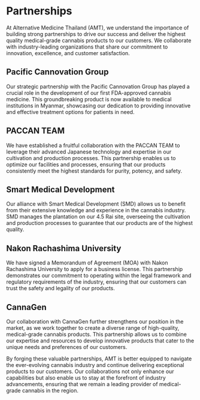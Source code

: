 # Partnerships

At Alternative Medicine Thailand (AMT), we understand the importance of building strong partnerships to drive our success and deliver the highest quality medical-grade cannabis products to our customers. We collaborate with industry-leading organizations that share our commitment to innovation, excellence, and customer satisfaction.

## Pacific Cannovation Group

Our strategic partnership with the Pacific Cannovation Group has played a crucial role in the development of our first FDA-approved cannabis medicine. This groundbreaking product is now available to medical institutions in Myanmar, showcasing our dedication to providing innovative and effective treatment options for patients in need.

## PACCAN TEAM

We have established a fruitful collaboration with the PACCAN TEAM to leverage their advanced Japanese technology and expertise in our cultivation and production processes. This partnership enables us to optimize our facilities and processes, ensuring that our products consistently meet the highest standards for purity, potency, and safety.

## Smart Medical Development

Our alliance with Smart Medical Development (SMD) allows us to benefit from their extensive knowledge and experience in the cannabis industry. SMD manages the plantation on our 4.5 Rai site, overseeing the cultivation and production processes to guarantee that our products are of the highest quality.

## Nakon Rachashima University

We have signed a Memorandum of Agreement (MOA) with Nakon Rachashima University to apply for a business license. This partnership demonstrates our commitment to operating within the legal framework and regulatory requirements of the industry, ensuring that our customers can trust the safety and legality of our products.

## CannaGen

Our collaboration with CannaGen further strengthens our position in the market, as we work together to create a diverse range of high-quality, medical-grade cannabis products. This partnership allows us to combine our expertise and resources to develop innovative products that cater to the unique needs and preferences of our customers.

By forging these valuable partnerships, AMT is better equipped to navigate the ever-evolving cannabis industry and continue delivering exceptional products to our customers. Our collaborations not only enhance our capabilities but also enable us to stay at the forefront of industry advancements, ensuring that we remain a leading provider of medical-grade cannabis in the region.